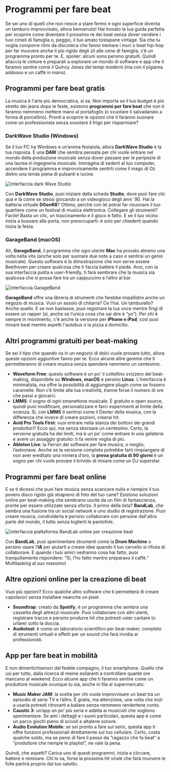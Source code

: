 # Programmi per fare beat

Se sei uno di quelli che non riesce a stare fermo e ogni superficie diventa un tamburo improvvisato, allora benvenuto! Hai trovato la tua guida perfetta per scoprire come diventare il prossimo re dei beat senza dover vendere i tuoi cimeli di famiglia o, peggio, il tuo amato tostapane vintage. Sia che tu voglia comporre ritmi da discoteca che fanno tremare i muri o beat hip-hop per far muovere anche il più rigido degli zii alle cene di famiglia, c’è un programma pronto per te. E, spoiler: alcuni sono persino gratuiti. Quindi allaccia le cinture e preparati a esplorare un mondo di software e app che ti faranno sentire come il Quincy Jones dei tempi moderni (ma con il pigiama addosso e un caffè in mano).

## Programmi per fare beat gratis

La musica è l'arte più democratica, si sa. Non importa se il tuo budget è più stretto dei jeans dopo le feste, esistono **programmi per fare beat** che non ti faranno nemmeno mettere mano al portafoglio (o svuotare il salvadanaio a forma di porcellino). Pronti a scoprire le opzioni che ti faranno suonare come un professionista senza svuotare il frigo per risparmiare?

### DarkWave Studio (Windows)

Se il tuo PC ha Windows e un’anima festaiola, allora **DarkWave Studio** è la tua risposta. È una **DAW** che sembra pensata per chi vuole entrare nel mondo della produzione musicale senza dover passare per le peripezie di una laurea in ingegneria musicale. Immagina di sederti al tuo computer, accendere il programma e improvvisamente sentirti come il mago di Oz dietro una tenda piena di pulsanti e lucine.

![interfaccia dark Wave Studio](/guide-img/output/f7d673b9.jpg)

Con **DarkWave Studio**, puoi iniziare dalla scheda **Studio**, dove puoi fare clic qua e là come se stessi giocando a un videogioco degli anni '90. Hai la batteria virtuale **DGenR8**? Ottimo, perché con lei potrai far risuonare il tuo quartiere come un festival di musica elettronica. Collegare gli strumenti? Facile! Basta un clic, un trascinamento e il gioco è fatto. E se il tuo vicino inizia a bussare alla porta, non preoccuparti: è solo per chiederti quando inizia la festa.

### GarageBand (macOS)

Ah, **GarageBand**, il programma che ogni utente **Mac** ha provato almeno una volta nella vita (anche solo per suonare due note a caso e sentirsi un genio musicale). Questo software è la dimostrazione che non serve essere Beethoven per creare qualcosa che ti faccia battere il piede. Anzi, con la sua interfaccia pulita e user-friendly, ti farà sembrare che la musica sia qualcosa che si possa fare tra un cappuccino e l’altro al bar.

![interfaccia GarageBand](/guide-img/output/24fa8140.jpg)

**GarageBand** offre una libreria di strumenti che farebbe impallidire anche un negozio di musica. Vuoi un assolo di chitarra? Ce l’hai. Un tamburello? Anche quello. E se non bastasse, puoi registrare la tua voce mentre fingi di essere un rapper (sì, anche se l’unica cosa che sai dire è “yo”). Per chi è sempre in movimento, c'è anche la versione per **iPhone e iPad**, così puoi mixare beat mentre aspetti l'autobus o la pizza a domicilio.

## Altri programmi gratuiti per beat-making

Se sei il tipo che quando va in un negozio di dolci vuole provare tutto, allora queste opzioni aggiuntive fanno per te. Ecco alcune altre gemme che ti permetteranno di creare musica senza spendere nemmeno un centesimo.

- **Waveform Free**: questo software è un po' il coltellino svizzero del beat-making, disponibile su **Windows**, **macOS** e persino **Linux**. L’interfaccia è minimalista, ma offre la possibilità di aggiungere plugin come se fossero caramelle. Non c’è limite alla tua creatività, tranne forse il numero di ore che passi a giocarci.
- **LMMS**: il sogno di ogni smanettone musicale. È gratuito e open source, quindi puoi modificare, personalizzare e farci esperimenti al limite della scienza. Sì, con **LMMS** ti sentirai come il Dexter della musica, con la differenza che invece di creare pozioni, creerai hit.
- **Avid Pro Tools First**: vuoi entrare nella stanza dei bottoni dei grandi produttori? Ecco qui, ma senza sborsare un centesimo. Certo, la versione gratuita ha dei limiti, ma è un po’ come entrare in una gelateria e avere un assaggio gratuito: ti fa venire voglia di più.
- **Ableton Live**: la Ferrari dei software per fare musica, o meglio, l’astronave. Anche se la versione completa potrebbe farti rimpiangere di non aver ereditato una miniera d’oro, la **prova gratuita di 90 giorni** è un sogno per chi vuole provare il brivido di mixare come un DJ superstar.

## Programmi per fare beat online

E se ti dicessi che puoi fare musica senza scaricare nulla e riempire il tuo povero disco rigido già strapieno di foto del tuo cane? Esistono soluzioni online per beat-making che sembrano uscite da un film di fantascienza, pronte per essere utilizzate senza sforzo. Il primo della lista? **BandLab**, che sembra una fusione tra un social network e uno studio di registrazione. Puoi creare musica, condividerla e persino collaborare con persone dall'altra parte del mondo, il tutto senza toglierti le pantofole.

![interfaccia piattaforma BandLab online per creazione beat](/guide-img/output/709b281.jpg)

Con **BandLab**, puoi sperimentare strumenti come la **Drum Machine** o persino usare l’**IA** per aiutarti a creare idee quando il tuo cervello si rifiuta di collaborare. E quando i tuoi amici vedranno cosa hai fatto, puoi tranquillamente rispondere: “Sì, l’ho fatto mentre preparavo il caffè.” Multitasking al suo massimo!

## Altre opzioni online per la creazione di beat

Vuoi più opzioni? Ecco qualche altro software che ti permetterà di creare capolavori senza installare neanche un pixel.

- **Soundtrap**: creato da **Spotify**, è un programma che sembra una cassetta degli attrezzi musicale. Puoi collaborare con altri utenti, registrare tracce e persino produrre hit che potresti voler cantare (o urlare) sotto la doccia.
- **Audiotool**: è come un laboratorio scientifico per beat-maker, completo di strumenti virtuali e effetti per un sound che farà invidia ai professionisti.

## App per fare beat in mobilità

E non dimentichiamoci del fedele compagno, il tuo smartphone. Quello che usi per tutto, dalla ricerca di meme esilaranti a controllare quante ore mancano al weekend. Ecco alcune app che ti faranno sentire come un produttore musicale ovunque tu sia, anche in fila al supermercato:

- **Music Maker JAM**: la scelta per chi vuole improvvisare un beat tra un episodio di serie TV e l’altro. È gratis, ma attenzione, una volta che inizi a usarla potresti ritrovarti a ballare senza nemmeno rendertene conto.
- **Caustic 3**: un’app un po’ più seria e adatta ai musicisti che vogliono sperimentare. Se ami i dettagli e i suoni particolari, questa app è come un parco giochi pieno di scivoli e altalene sonore.
- **Audio Evolution Mobile**: se sei pronto a fare sul serio, questa app ti offre funzioni professionali direttamente sul tuo cellulare. Certo, costa qualche soldo, ma se pensi di fare il passo da “ragazzo che fa beat” a “produttore che riempie le playlist”, ne vale la pena.

Quindi, che aspetti? Carica uno di questi programmi, inizia a cliccare, battere e remixare. Chi lo sa, forse la prossima hit virale che farà muovere le folle partirà proprio dal tuo salotto.
